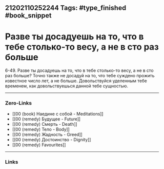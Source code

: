 21202110252244
Tags: #type_finished #book_snippet 
---
# Разве ты досадуешь на то, что в тебе столько-то весу, а не в сто раз больше

 6-49. Разве ты досадуешь на то, что в тебе столько-то весу, а не в сто раз больше? Точно также не досадуй на то, что тебе суждено прожить известное число лет, а не больше. Довольствуйся уделенным тебе временем, как довольствуешься данной тебе сущностью. 

---
### Zero-Links
 - [[00 (book) Наедине с собой - Meditations]]
 - [[00 (remedy) Будущее - Future]]
 - [[00 (remedy) Смерть - Death]]
 - [[00 (remedy) Тело - Body]]
 - [[00 (remedy) Жадность - Greed]]
 - [[00 (remedy) Достоинство - Dignity]]
 - [[00 (remedy) Favourites]]
---
### Links
